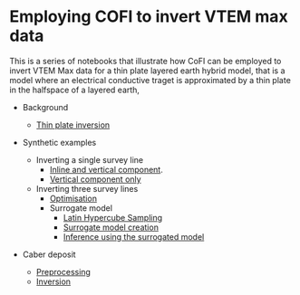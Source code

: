 # Employing COFI to invert VTEM max data

This is a series  of notebooks that illustrate how CoFI can be employed to 
invert VTEM Max data for a thin plate layered earth hybrid model, that is a model 
where an electrical conductive traget is approximated by a thin plate in the 
halfspace of a layered earth,


- Background
	- [Thin plate inversion](./thin_late_inversion.ipynb)

- Synthetic examples
    - Inverting a single survey line
        - [Inline and vertical component](./single_survey_line.ipynb).
        - [Vertical component only](./single_survey_line_vertical_only.ipynb)
    - Inverting three survey lines
        - [Optimisation](./three_survey_lines.ipynb)
        - Surrogate model
            - [Latin Hypercube Sampling](./three_survey_lines_latin_hypercube_sampling.ipynb)
            - [Surrogate model creation](./three_survey_lines_surrogate_model_creation.ipynb)
            - [Inference using the surrogated model](./three_survey_lines_parameter_estimation.ipynb) 
- Caber deposit
    - [Preprocessing](./caber_preprocessing.ipynb)
    - [Inversion](./caber_inversion.ipynb)